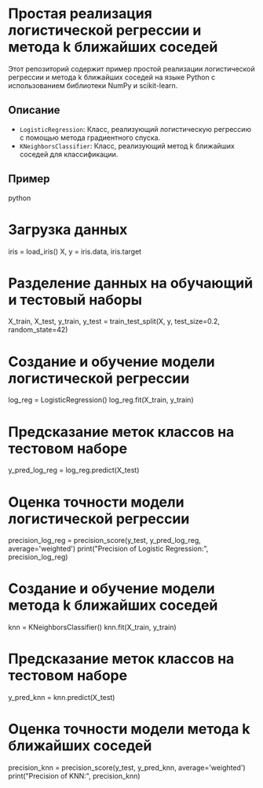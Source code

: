 

# Простая реализация логистической регрессии и метода k ближайших соседей

Этот репозиторий содержит пример простой реализации логистической регрессии и метода k ближайших соседей на языке Python с использованием библиотеки NumPy и scikit-learn.

## Описание

- `LogisticRegression`: Класс, реализующий логистическую регрессию с помощью метода градиентного спуска.
- `KNeighborsClassifier`: Класс, реализующий метод k ближайших соседей для классификации.



## Пример

python
# Загрузка данных
iris = load_iris()
X, y = iris.data, iris.target

# Разделение данных на обучающий и тестовый наборы
X_train, X_test, y_train, y_test = train_test_split(X, y, test_size=0.2, random_state=42)

# Создание и обучение модели логистической регрессии
log_reg = LogisticRegression()
log_reg.fit(X_train, y_train)

# Предсказание меток классов на тестовом наборе
y_pred_log_reg = log_reg.predict(X_test)

# Оценка точности модели логистической регрессии
precision_log_reg = precision_score(y_test, y_pred_log_reg, average='weighted')
print("Precision of Logistic Regression:", precision_log_reg)

# Создание и обучение модели метода k ближайших соседей
knn = KNeighborsClassifier()
knn.fit(X_train, y_train)

# Предсказание меток классов на тестовом наборе
y_pred_knn = knn.predict(X_test)

# Оценка точности модели метода k ближайших соседей
precision_knn = precision_score(y_test, y_pred_knn, average='weighted')
print("Precision of KNN:", precision_knn)


